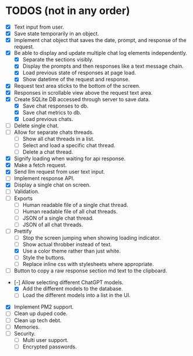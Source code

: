 # TODOS (not in any order)
- [x] Text input from user.
- [x] Save state temporarily in an object.
- [x] Implement chat object that saves the date, prompt, and response of the request.
- [x] Be able to display and update multiple chat log elements independently.
  - [x] Separate the sections visibly.
  - [x] Display the prompts and then responses like a text message chain.
  - [x] Load previous state of responses at page load.
  - [x] Show datetime of the request and response.
- [x] Request text area sticks to the bottom of the screen.
- [x] Responses in scrollable view above the request text area.
- [x] Create SQLite DB accessed through server to save data.
  - [x] Save chat responses to db.
  - [x] Save chat metrics to db.
  - [x] Load previous chats.
- [ ] Delete single chat.
- [ ] Allow for separate chats threads.
  - [ ] Show all chat threads in a list.
  - [ ] Select and load a specific chat thread.
  - [ ] Delete a chat thread.
- [x] Signify loading when waiting for api response.
- [x] Make a fetch request.
- [x] Send llm request from user text input.
- [ ] Implement response API.
- [x] Display a single chat on screen.
- [ ] Validation.
- [ ] Exports
  - [ ] Human readable file of a single chat thread.
  - [ ] Human readable file of all chat threads.
  - [ ] JSON of a single chat thread.
  - [ ] JSON of all chat threads.
- [ ] Prettify
  - [ ] Stop the screen jumping when showing loading indicator.
  - [ ] Show actual throbber instead of text.
  - [x] Use a color theme rather than just white.
  - [ ] Style the buttons.
  - [ ] Replace inline css with stylesheets where appropriate.
- [ ] Button to copy a raw response section md text to the clipboard.
- [-] Allow selecting different ChatGPT models.
  - [x] Add the different models to the database.
  - [ ] Load the different models into a list in the UI.
- [x] Implement PM2 support.
- [ ] Clean up duped code.
- [ ] Clean up tech debt.
- [ ] Memories.
- [ ] Security.
  - [ ] Multi user support.
  - [ ] Encrypted passwords.